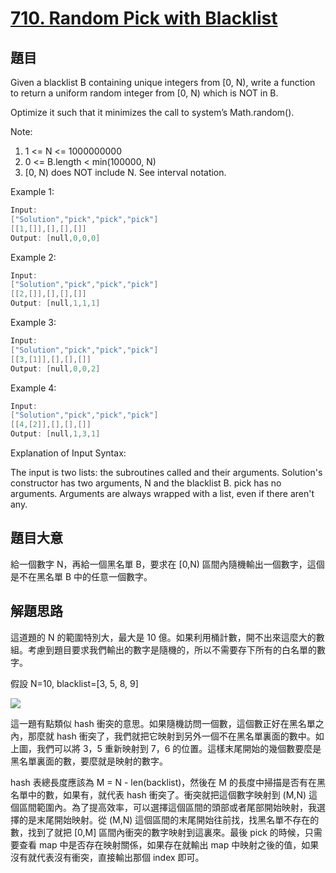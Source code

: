 # [710. Random Pick with Blacklist](https://leetcode.com/problems/random-pick-with-blacklist/)

## 題目

Given a blacklist B containing unique integers from [0, N), write a function to return a uniform random integer from [0, N) which is NOT in B.

Optimize it such that it minimizes the call to system’s Math.random().

Note:

1. 1 <= N <= 1000000000
2. 0 <= B.length < min(100000, N)
3. [0, N) does NOT include N. See interval notation.


Example 1:

```c
Input: 
["Solution","pick","pick","pick"]
[[1,[]],[],[],[]]
Output: [null,0,0,0]
```

Example 2:

```c
Input: 
["Solution","pick","pick","pick"]
[[2,[]],[],[],[]]
Output: [null,1,1,1]
```

Example 3:

```c
Input: 
["Solution","pick","pick","pick"]
[[3,[1]],[],[],[]]
Output: [null,0,0,2]
```

Example 4:

```c
Input: 
["Solution","pick","pick","pick"]
[[4,[2]],[],[],[]]
Output: [null,1,3,1]
```


Explanation of Input Syntax:

The input is two lists: the subroutines called and their arguments. Solution's constructor has two arguments, N and the blacklist B. pick has no arguments. Arguments are always wrapped with a list, even if there aren't any.


## 題目大意

給一個數字 N，再給一個黑名單 B，要求在 [0,N) 區間內隨機輸出一個數字，這個是不在黑名單 B 中的任意一個數字。

## 解題思路

這道題的 N 的範圍特別大，最大是 10 億。如果利用桶計數，開不出來這麼大的數組。考慮到題目要求我們輸出的數字是隨機的，所以不需要存下所有的白名單的數字。

假設 N=10, blacklist=[3, 5, 8, 9]

![](https://s3-lc-upload.s3.amazonaws.com/users/cafebaby/image_1530657902.png)


這一題有點類似 hash 衝突的意思。如果隨機訪問一個數，這個數正好在黑名單之內，那麼就 hash 衝突了，我們就把它映射到另外一個不在黑名單裏面的數中。如上圖，我們可以將 3，5 重新映射到 7，6 的位置。這樣末尾開始的幾個數要麼是黑名單裏面的數，要麼就是映射的數字。

hash 表總長度應該為 M = N - len(backlist)，然後在 M 的長度中掃描是否有在黑名單中的數，如果有，就代表 hash 衝突了。衝突就把這個數字映射到 (M,N) 這個區間範圍內。為了提高效率，可以選擇這個區間的頭部或者尾部開始映射，我選擇的是末尾開始映射。從 (M,N) 這個區間的末尾開始往前找，找黑名單不存在的數，找到了就把 [0,M] 區間內衝突的數字映射到這裏來。最後 pick 的時候，只需要查看 map 中是否存在映射關係，如果存在就輸出 map 中映射之後的值，如果沒有就代表沒有衝突，直接輸出那個 index 即可。












